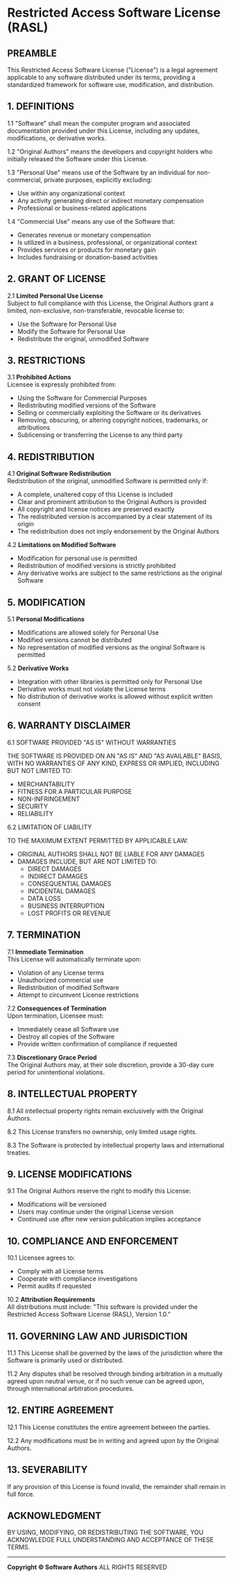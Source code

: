 # Restricted Access Software License (RASL)

## PREAMBLE

This Restricted Access Software License ("License") is a legal agreement applicable to any software distributed under its terms, providing a standardized framework for software use, modification, and distribution.

## 1. DEFINITIONS

1.1 "Software" shall mean the computer program and associated documentation provided under this License, including any updates, modifications, or derivative works.

1.2 "Original Authors" means the developers and copyright holders who initially released the Software under this License.

1.3 "Personal Use" means use of the Software by an individual for non-commercial, private purposes, explicitly excluding:
- Use within any organizational context
- Any activity generating direct or indirect monetary compensation
- Professional or business-related applications

1.4 "Commercial Use" means any use of the Software that:
- Generates revenue or monetary compensation
- Is utilized in a business, professional, or organizational context
- Provides services or products for monetary gain
- Includes fundraising or donation-based activities

## 2. GRANT OF LICENSE

2.1 **Limited Personal Use License**  
Subject to full compliance with this License, the Original Authors grant a limited, non-exclusive, non-transferable, revocable license to:
- Use the Software for Personal Use
- Modify the Software for Personal Use
- Redistribute the original, unmodified Software

## 3. RESTRICTIONS

3.1 **Prohibited Actions**  
Licensee is expressly prohibited from:
- Using the Software for Commercial Purposes
- Redistributing modified versions of the Software
- Selling or commercially exploiting the Software or its derivatives
- Removing, obscuring, or altering copyright notices, trademarks, or attributions
- Sublicensing or transferring the License to any third party

## 4. REDISTRIBUTION

4.1 **Original Software Redistribution**  
Redistribution of the original, unmodified Software is permitted only if:
- A complete, unaltered copy of this License is included
- Clear and prominent attribution to the Original Authors is provided
- All copyright and license notices are preserved exactly
- The redistributed version is accompanied by a clear statement of its origin
- The redistribution does not imply endorsement by the Original Authors

4.2 **Limitations on Modified Software**
- Modification for personal use is permitted
- Redistribution of modified versions is strictly prohibited
- Any derivative works are subject to the same restrictions as the original Software

## 5. MODIFICATION

5.1 **Personal Modifications**
- Modifications are allowed solely for Personal Use
- Modified versions cannot be distributed
- No representation of modified versions as the original Software is permitted

5.2 **Derivative Works**
- Integration with other libraries is permitted only for Personal Use
- Derivative works must not violate the License terms
- No distribution of derivative works is allowed without explicit written consent

## 6. WARRANTY DISCLAIMER

6.1 SOFTWARE PROVIDED "AS IS" WITHOUT WARRANTIES

THE SOFTWARE IS PROVIDED ON AN "AS IS" AND "AS AVAILABLE" BASIS, WITH NO WARRANTIES OF ANY KIND, EXPRESS OR IMPLIED, INCLUDING BUT NOT LIMITED TO:
- MERCHANTABILITY
- FITNESS FOR A PARTICULAR PURPOSE
- NON-INFRINGEMENT
- SECURITY
- RELIABILITY

6.2 LIMITATION OF LIABILITY

TO THE MAXIMUM EXTENT PERMITTED BY APPLICABLE LAW:
- ORIGINAL AUTHORS SHALL NOT BE LIABLE FOR ANY DAMAGES
- DAMAGES INCLUDE, BUT ARE NOT LIMITED TO:
    * DIRECT DAMAGES
    * INDIRECT DAMAGES
    * CONSEQUENTIAL DAMAGES
    * INCIDENTAL DAMAGES
    * DATA LOSS
    * BUSINESS INTERRUPTION
    * LOST PROFITS OR REVENUE

## 7. TERMINATION

7.1 **Immediate Termination**  
This License will automatically terminate upon:
- Violation of any License terms
- Unauthorized commercial use
- Redistribution of modified Software
- Attempt to circumvent License restrictions

7.2 **Consequences of Termination**  
Upon termination, Licensee must:
- Immediately cease all Software use
- Destroy all copies of the Software
- Provide written confirmation of compliance if requested

7.3 **Discretionary Grace Period**  
The Original Authors may, at their sole discretion, provide a 30-day cure period for unintentional violations.

## 8. INTELLECTUAL PROPERTY

8.1 All intellectual property rights remain exclusively with the Original Authors.

8.2 This License transfers no ownership, only limited usage rights.

8.3 The Software is protected by intellectual property laws and international treaties.

## 9. LICENSE MODIFICATIONS

9.1 The Original Authors reserve the right to modify this License:
- Modifications will be versioned
- Users may continue under the original License version
- Continued use after new version publication implies acceptance

## 10. COMPLIANCE AND ENFORCEMENT

10.1 Licensee agrees to:
- Comply with all License terms
- Cooperate with compliance investigations
- Permit audits if requested

10.2 **Attribution Requirements**  
All distributions must include:
"This software is provided under the Restricted Access Software License (RASL), Version 1.0."

## 11. GOVERNING LAW AND JURISDICTION

11.1 This License shall be governed by the laws of the jurisdiction where the Software is primarily used or distributed.

11.2 Any disputes shall be resolved through binding arbitration in a mutually agreed upon neutral venue, or if no such venue can be agreed upon, through international arbitration procedures.

## 12. ENTIRE AGREEMENT

12.1 This License constitutes the entire agreement between the parties.

12.2 Any modifications must be in writing and agreed upon by the Original Authors.

## 13. SEVERABILITY

If any provision of this License is found invalid, the remainder shall remain in full force.

## ACKNOWLEDGMENT

BY USING, MODIFYING, OR REDISTRIBUTING THE SOFTWARE, YOU ACKNOWLEDGE FULL UNDERSTANDING AND ACCEPTANCE OF THESE TERMS.

---

**Copyright © Software Authors**
ALL RIGHTS RESERVED